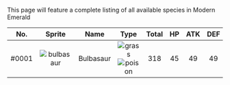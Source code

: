 This page will feature a complete listing of all available species in Modern Emerald

| No.  | Sprite | Name | Type | Total | HP   | ATK  | DEF  | SP.ATK | SP.DEF | SPD  | Location |
| :--: | :----: | :--: | :--: | :---: | :--: | :--: | :--: | :----: | :----: | :--: | :------: |
| #0001 | ![bulbasaur](graphics/pokemon/bulbasaur/front.png) | Bulbasaur | ![grass](graphics/types/grass.png) ![poison](graphics/types/poison.png) | 318 | 45 | 49 | 49 | 65 | 65 | 45 | Safari Zone South (Night) |

